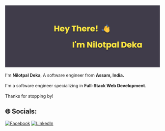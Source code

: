 ![Banner](banner.png)

I'm **Nilotpal Deka**, A software engineer from **Assam, India.**<br><br>I'm a software engineer specializing in **Full-Stack Web Development**.<br><br>Thanks for stopping by!


## 🌐 Socials:
[![Facebook](https://img.shields.io/badge/Facebook-%231877F2.svg?logo=Facebook&logoColor=white)](https://facebook.com/itznilotpal) [![LinkedIn](https://img.shields.io/badge/LinkedIn-%230077B5.svg?logo=linkedin&logoColor=white)](https://linkedin.com/in/iamnilotpaldeka) 
